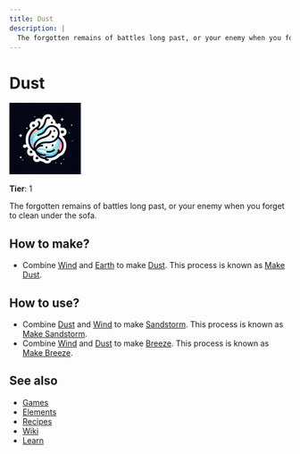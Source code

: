 ```yaml
---
title: Dust
description: |
  The forgotten remains of battles long past, or your enemy when you forget to clean under the sofa.
---
```

# Dust

![](../images/item.dust.png)

**Tier**: 1

The forgotten remains of battles long past, or your enemy when you forget to clean under the sofa.

## How to make?

* Combine [Wind](/wiki/elements/wind) and [Earth](/wiki/elements/earth) to make [Dust](/wiki/elements/dust). This process is known as [Make Dust](/wiki/recipes/make-dust).

## How to use?

* Combine [Dust](/wiki/elements/dust) and [Wind](/wiki/elements/wind) to make [Sandstorm](/wiki/elements/sandstorm). This process is known as [Make Sandstorm](/wiki/recipes/make-sandstorm).
* Combine [Wind](/wiki/elements/wind) and [Dust](/wiki/elements/dust) to make [Breeze](/wiki/elements/breeze). This process is known as [Make Breeze](/wiki/recipes/make-breeze).

## See also

* [Games](/wiki/games)
* [Elements](/wiki/elements)
* [Recipes](/wiki/recipes)
* [Wiki](/wiki/index)
* [Learn](/learn/index)